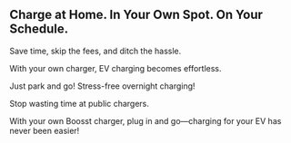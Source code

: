 ## **Charge at Home. In Your Own Spot. On Your Schedule.**

Save time, skip the fees, and ditch the hassle.

With your own charger, EV charging becomes effortless.

Just park and go!  Stress-free overnight charging!

Stop wasting time at public chargers. 

With your own Boosst charger, plug in and go—charging for your EV has never been easier!